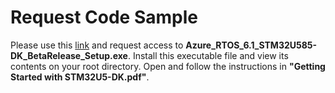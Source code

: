 # Request Code Sample

Please use this [link](https://nam06.safelinks.protection.outlook.com/?url=https%3A%2F%2Fcommunity.st.com%2Fs%2Fonlinesupport&data=04%7C01%7CTim.Stapko%40microsoft.com%7C2dc8cb5b7ee049fa347e08d8d9d87794%7C72f988bf86f141af91ab2d7cd011db47%7C1%7C0%7C637498871035683991%7CUnknown%7CTWFpbGZsb3d8eyJWIjoiMC4wLjAwMDAiLCJQIjoiV2luMzIiLCJBTiI6Ik1haWwiLCJXVCI6Mn0%3D%7C1000&sdata=RYlofLgXX6rs3xo0MedM0J4k%2FHhoMs%2FQVuiuwEOYcEw%3D&reserved=0) and request access to **Azure_RTOS_6.1_STM32U585-DK_BetaRelease_Setup.exe**. Install this executable file and view its contents on your root directory. Open and follow the instructions in **"Getting Started with STM32U5-DK.pdf"**.
